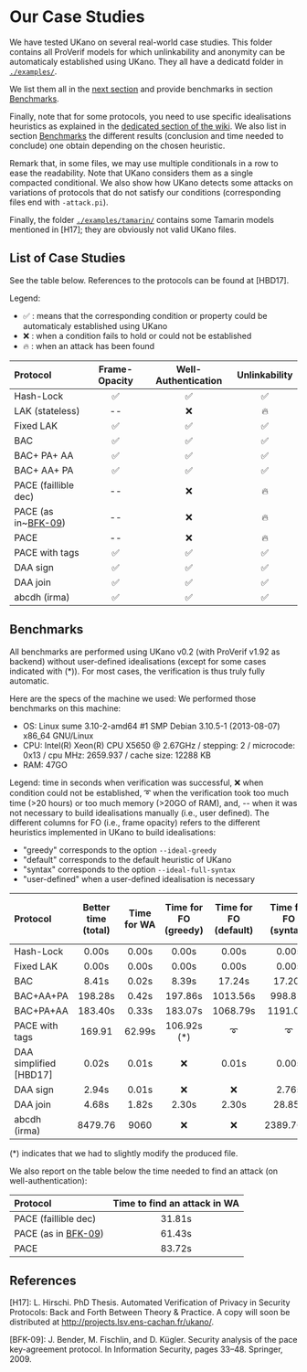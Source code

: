 # Our Case Studies
We have tested UKano on several real-world case studies.
This folder contains all ProVerif models for which unlinkability
and anonymity can be automaticaly established using UKano.
They all have a dedicatd folder in [`./examples/`](.).


We list them all in the [next section](#list-of-case-studies) and provide
benchmarks in section [Benchmarks](#benchmarks).

Finally, note that for some protocols, you need to use specific idealisations
heuristics as explained in the [dedicated section of the wiki](https://github.com/LCBH/UKano/wiki#idealisations-heuristics).
We also list in section [Benchmarks](#benchmarks) the different results
(conclusion and time needed to conclude) one obtain depending on the chosen heuristic.

Remark that, in some files, we may use multiple conditionals in a row to ease the readability.
Note that UKano considers them as a single compacted conditional. We also show how
UKano detects some attacks on variations of protocols that do not satisfy our conditions
(corresponding files end with `-attack.pi`).

Finally, the folder [`./examples/tamarin/`](./tamarin/) contains
some Tamarin models mentioned in [H17]; they are obviously not valid
UKano files.

## List of Case Studies
See the table below. References to the protocols can be found at [HBD17].

Legend:
- :white_check_mark: : means that the corresponding condition or property could be automaticaly established using UKano
- :x: : when a condition fails to hold or could not be established
- :fire: : when an attack has been found

| Protocol | Frame-Opacity | Well-Authentication | Unlinkability |
|:---------|:-------------:|:-------------------:|:-------------:|
| Hash-Lock | :white_check_mark: | :white_check_mark: | :white_check_mark: |
| LAK (stateless) | --  | :x: | :fire: |
| Fixed LAK | :white_check_mark: | :white_check_mark: | :white_check_mark: |
| BAC       | :white_check_mark: | :white_check_mark: | :white_check_mark: |
| BAC+ PA+ AA | :white_check_mark: | :white_check_mark: | :white_check_mark: |
| BAC+ AA+ PA | :white_check_mark: | :white_check_mark: | :white_check_mark: |
| PACE (faillible dec) |  -- | :x: | :fire: |
| PACE (as in~[BFK-09](#references))     |  -- | :x: | :fire: |
| PACE | -- | :x: | :fire: |
| PACE with tags | :white_check_mark: | :white_check_mark: | :white_check_mark: |
| DAA sign | :white_check_mark: | :white_check_mark: | :white_check_mark: |
| DAA join | :white_check_mark: | :white_check_mark: | :white_check_mark: |
| abcdh (irma) | :white_check_mark: | :white_check_mark: | :white_check_mark: |


## Benchmarks
All benchmarks are performed using UKano v0.2 (with ProVerif v1.92 as backend)
without user-defined idealisations (except for some cases indicated with (*)).
For most cases, the verification is thus truly fully automatic.

Here are the specs of the machine we used:
We performed those benchmarks on this machine:
- OS: Linux sume 3.10-2-amd64 #1 SMP Debian 3.10.5-1 (2013-08-07) x86_64 GNU/Linux
- CPU: Intel(R) Xeon(R) CPU X5650 @ 2.67GHz / stepping: 2 / microcode: 0x13 / cpu MHz: 2659.937 / cache size: 12288 KB
- RAM: 47GO
	    
Legend: time in seconds when verification was successful, :x: when condition
could not be established, :curly_loop: when the verification took too much time (>20 hours) or too
much memory (>20GO of RAM), and, -- when it was not necessary to build idealisations manually
(i.e., user defined). The different columns for FO (i.e., frame opacity) refers to the different
heuristics implemented in  UKano to build idealisations:
- "greedy" corresponds to the option `--ideal-greedy`
- "default" corresponds to the default heuristic of UKano
- "syntax" corresponds to the option `--ideal-full-syntax`
- "user-defined" when a user-defined idealisation is necessary


| Protocol    | Better time (total) | Time for WA | Time for FO (greedy) | Time for FO (default) | Time for FO (syntax)  | Time for FO (user-defined) |
|:------------|:-------------:|:-------------------:|:-------------------:|:---------------------:|:--------------------:|:---------------------------|
| Hash-Lock      | 0.00s  | 0.00s | 0.00s  | 0.00s   | 0.00s   | --    |
| Fixed LAK      | 0.00s  | 0.00s | 0.00s  | 0.00s   | 0.00s   | --    |
| BAC            | 8.41s  | 0.02s | 8.39s | 17.24s  | 17.20s  | --    |
| BAC+AA+PA      | 198.28s| 0.42s |197.86s | 1013.56s    | 998.81s    | --    |
| BAC+PA+AA      | 183.40s| 0.33s |183.07s|  1068.79s | 1191.04s   | --    |
| PACE with tags | 169.91 | 62.99s| 106.92s (*) | :curly_loop:   | :curly_loop: |106.92s |
| DAA simplified [HBD17]| 0.02s |0.01s| :x: | 0.01s  | 0.00s   | --    |
| DAA sign       | 2.94s  | 0.01s | :x:    | :x:     | 2.76s   | --    |
| DAA join       | 4.68s  | 1.82s | 2.30s  | 2.30s   | 28.85s  | --    |
| abcdh (irma)   | 8479.76| 9060 | :x: | :x: |  2389.76s* |  2389.76s |

(*) indicates that we had to slightly modify the produced file.


We also report on the table below the time needed to find an attack (on well-authentication):

| Protocol    | Time to find an attack in WA |
|:------------|:----------------------------:|
| PACE (faillible dec)                 | 31.81s  |
| PACE (as in [BFK-09](#references))   | 61.43s  |
| PACE                                 | 83.72s  |


## References

[H17]: L. Hirschi.
    PhD Thesis.
    Automated Verification of Privacy in Security Protocols:
    Back and Forth Between Theory & Practice.
    A copy will soon be distributed at http://projects.lsv.ens-cachan.fr/ukano/.

[BFK-09]: J. Bender, M. Fischlin, and D. Kügler.
    Security analysis of the pace key-agreement protocol.
    In Information Security, pages 33–48. Springer, 2009.
	  
